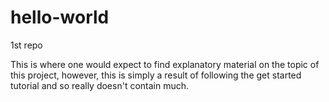 # hello-world
1st repo

This is where one would expect to find explanatory material on the topic of this project, however, this is simply a result of following the get started tutorial and so really doesn't contain much.
